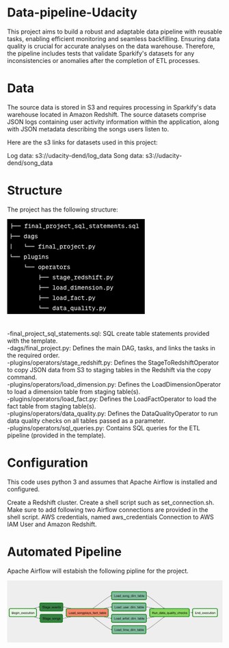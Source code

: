# Data-pipeline-Udacity

This project aims to build a robust and adaptable data pipeline with reusable tasks, enabling efficient monitoring and seamless backfilling. Ensuring data quality is crucial for accurate analyses on the data warehouse. Therefore, the pipeline includes tests that validate Sparkify's datasets for any inconsistencies or anomalies after the completion of ETL processes.

# Data

The source data is stored in S3 and requires processing in Sparkify's data warehouse located in Amazon Redshift. The source datasets comprise JSON logs containing user activity information within the application, along with JSON metadata describing the songs users listen to.

Here are the s3 links for datasets used in this project:

Log data: s3://udacity-dend/log_data Song data: s3://udacity-dend/song_data

# Structure

The project has the following structure:

![Screenshot](FileStructure.png)
<br>
<br>
<br>
-final_project_sql_statements.sql: SQL create table statements provided with the template.
<br>
-dags/final_project.py: Defines the main DAG, tasks, and links the tasks in the required order.
<br>
-plugins/operators/stage_redshift.py: Defines the StageToRedshiftOperator to copy JSON data from S3 to staging tables in the Redshift via the copy command.
<br>
-plugins/operators/load_dimension.py: Defines the LoadDimensionOperator to load a dimension table from staging table(s).
<br>
-plugins/operators/load_fact.py: Defines the LoadFactOperator to load the fact table from staging table(s).
<br>
-plugins/operators/data_quality.py: Defines the DataQualityOperator to run data quality checks on all tables passed as a parameter.
<br>
-plugins/operators/sql_queries.py: Contains SQL queries for the ETL pipeline (provided in the template).

# Configuration

This code uses python 3 and assumes that Apache Airflow is installed and configured.

Create a Redshift cluster.
Create a shell script such as set_connection.sh.
Make sure to add following two Airflow connections are provided in the shell script.
AWS credentials, named aws_credentials
Connection to AWS IAM User and Amazon Redshift.

# Automated Pipeline

Apache Airflow will estabish the following pipline for the project.

![Screenshot](Pipeline.png)

